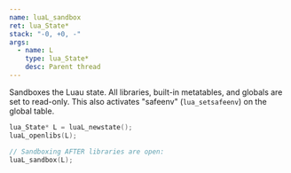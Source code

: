 ```yaml
---
name: luaL_sandbox
ret: lua_State*
stack: "-0, +0, -"
args:
  - name: L
    type: lua_State*
    desc: Parent thread
---
```


Sandboxes the Luau state. All libraries, built-in metatables, and globals are set to read-only. This also activates "safeenv" (`lua_setsafeenv`) on the global table.

```cpp title="Example"
lua_State* L = luaL_newstate();
luaL_openlibs(L);

// Sandboxing AFTER libraries are open:
luaL_sandbox(L);
```
